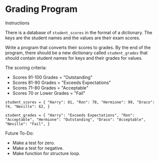 # Grading Program

Instructions

There is a database of `student_scores` in the format of a dictionary. The keys are the student names and the values are their exam scores.

Write a program that converts their scores to grades. By the end of the program, there should be a new dictionary called `student_grades` that should contain student names for keys and their grades for values.

The scoring criteria:
- Scores 91-100 Grades = "Outstanding"
- Scores 81-90 Grades = "Exceeds Expectations"
- Scores 71-80 Grades = "Acceptable"
- Scores 70 or Lower Grades = "Fail"

`student_scores = {
    "Harry": 81,
    "Ron": 78,
    "Hermione": 99,
    "Draco": 74,
    "Neville": 62,
}`

`student_grades = {
    "Harry": "Exceeds Expectations",
    "Ron": "Acceptable",
    "Hermione": "Outstanding",
    "Draco": "Acceptable",
    "Neville": "Fail",
}`

Future To-Do:
- Make a test for zero.
- Make a test for negative.
- Make function for structure loop.


